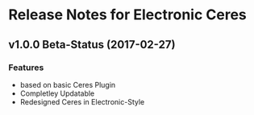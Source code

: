 # Release Notes for Electronic Ceres

## v1.0.0 Beta-Status (2017-02-27)

### Features

- based on basic Ceres Plugin
- Completley Updatable
- Redesigned Ceres in Electronic-Style